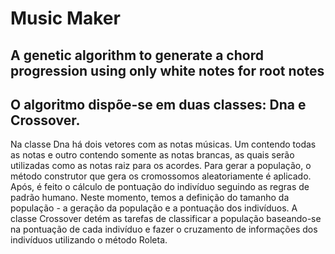 # Music Maker

  ## A genetic algorithm to generate a chord progression using only white notes for root notes
  
  ## O algoritmo dispõe-se em duas classes: Dna e Crossover. 
  Na classe Dna há dois vetores com as notas músicas. Um contendo todas as notas e outro contendo somente as notas brancas, as quais serão utilizadas como as notas raiz para os acordes.
  Para gerar a população, o método construtor que gera os cromossomos aleatoriamente é aplicado. Após, é feito o cálculo de pontuação do indivíduo seguindo as regras de padrão humano.
  Neste momento, temos a definição do tamanho da população -  a geração da população e a pontuação dos indivíduos.
  A classe Crossover detém as tarefas de classificar a população baseando-se na pontuação de cada indivíduo e fazer o cruzamento de informações dos indivíduos utilizando o método Roleta.
